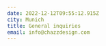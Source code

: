 ```yaml
---
date: 2022-12-12T09:55:12.915Z
city: Munich
title: General inquiries
email: info@chazzdesign.com
---
```

